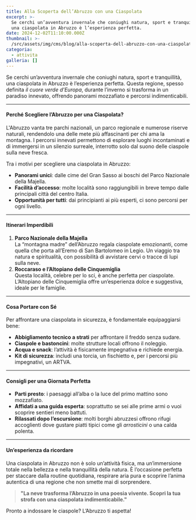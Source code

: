 ```yaml
---
title: Alla Scoperta dell’Abruzzo con una Ciaspolata
excerpt: >-
  Se cerchi un’avventura invernale che coniughi natura, sport e tranquillità,
  una ciaspolata in Abruzzo è l’esperienza perfetta.
date: 2024-12-02T11:10:00.000Z
thumbnail: >-
  /src/assets/img/cms/blog/alla-scoperta-dell-abruzzo-con-una-ciaspolata/thumbnail.jpg
categoria:
  - attivita
galleria: []
---
```

Se cerchi un’avventura invernale che coniughi natura, sport e tranquillità, una ciaspolata in Abruzzo è l’esperienza perfetta. Questa regione, spesso definita *il cuore verde d’Europa*, durante l’inverno si trasforma in un paradiso innevato, offrendo panorami mozzafiato e percorsi indimenticabili.

---

#### Perché Scegliere l’Abruzzo per una Ciaspolata?

L'Abruzzo vanta tre parchi nazionali, un parco regionale e numerose riserve naturali, rendendolo una delle mete più affascinanti per chi ama la montagna. I percorsi innevati permettono di esplorare luoghi incontaminati e di immergersi in un silenzio surreale, interrotto solo dal suono delle ciaspole sulla neve fresca.

Tra i motivi per scegliere una ciaspolata in Abruzzo:

- **Panorami unici**: dalle cime del Gran Sasso ai boschi del Parco Nazionale della Majella.
- **Facilità d’accesso**: molte località sono raggiungibili in breve tempo dalle principali città del centro Italia.
- **Opportunità per tutti**: dai principianti ai più esperti, ci sono percorsi per ogni livello.

---

#### Itinerari Imperdibili

1. **Parco Nazionale della Majella**\
   La “montagna madre” dell’Abruzzo regala ciaspolate emozionanti, come quella che porta all’Eremo di San Bartolomeo in Legio. Un viaggio tra natura e spiritualità, con possibilità di avvistare cervi o tracce di lupi sulla neve.
1. **Roccaraso e l’Altopiano delle Cinquemiglia**\
   Questa località, celebre per lo sci, è anche perfetta per ciaspolate. L’Altopiano delle Cinquemiglia offre un’esperienza dolce e suggestiva, ideale per le famiglie.

---

#### Cosa Portare con Sé

Per affrontare una ciaspolata in sicurezza, è fondamentale equipaggiarsi bene:

- **Abbigliamento tecnico a strati** per affrontare il freddo senza sudare.
- **Ciaspole e bastoncini**: molte strutture locali offrono il noleggio.
- **Acqua e snack**: l’attività è fisicamente impegnativa e richiede energia.
- **Kit di sicurezza**: includi una torcia, un fischietto e, per i percorsi più impegnativi, un ARTVA.

---

#### Consigli per una Giornata Perfetta

- **Parti presto**: i paesaggi all’alba o la luce del primo mattino sono mozzafiato.
- **Affidati a una guida esperta**: soprattutto se sei alle prime armi o vuoi scoprire sentieri meno battuti.
- **Rilassati dopo l’escursione**: molti borghi abruzzesi offrono rifugi accoglienti dove gustare piatti tipici come gli *arrosticini* o una calda polenta.

---

#### Un’esperienza da ricordare

Una ciaspolata in Abruzzo non è solo un’attività fisica, ma un’immersione totale nella bellezza e nella tranquillità della natura. È l’occasione perfetta per staccare dalla routine quotidiana, respirare aria pura e scoprire l’anima autentica di una regione che non smette mai di sorprendere.

> **"La neve trasforma l’Abruzzo in una poesia vivente. Scopri la tua strofa con una ciaspolata indimenticabile."**

Pronto a indossare le ciaspole? L’Abruzzo ti aspetta!
